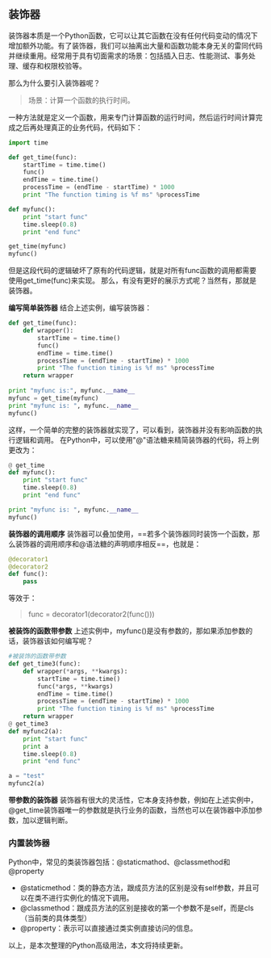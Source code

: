 ## 装饰器

装饰器本质是一个Python函数，它可以让其它函数在没有任何代码变动的情况下增加额外功能。有了装饰器，我们可以抽离出大量和函数功能本身无关的雷同代码并继续重用。经常用于具有切面需求的场景：包括插入日志、性能测试、事务处理、缓存和权限校验等。

那么为什么要引入装饰器呢？

> 场景：计算一个函数的执行时间。

一种方法就是定义一个函数，用来专门计算函数的运行时间，然后运行时间计算完成之后再处理真正的业务代码，代码如下：

```python
import time 

def get_time(func):
    startTime = time.time()
    func()
    endTime = time.time()
    processTime = (endTime - startTime) * 1000
    print "The function timing is %f ms" %processTime

def myfunc():
    print "start func"
    time.sleep(0.8)
    print "end func"

get_time(myfunc)
myfunc()
```

但是这段代码的逻辑破坏了原有的代码逻辑，就是对所有func函数的调用都需要使用get_time(func)来实现。
那么，有没有更好的展示方式呢？当然有，那就是装饰器。

**编写简单装饰器**
结合上述实例，编写装饰器：

```python
def get_time(func):
    def wrapper():
        startTime = time.time()
        func()
        endTime = time.time()
        processTime = (endTime - startTime) * 1000
        print "The function timing is %f ms" %processTime
    return wrapper
    
print "myfunc is:", myfunc.__name__
myfunc = get_time(myfunc)
print "myfunc is: ", myfunc.__name__
myfunc()
```

这样，一个简单的完整的装饰器就实现了，可以看到，装饰器并没有影响函数的执行逻辑和调用。
在Python中，可以使用"@"语法糖来精简装饰器的代码，将上例更改为：

```python
@ get_time
def myfunc():
    print "start func"
    time.sleep(0.8)
    print "end func"

print "myfunc is: ", myfunc.__name__
myfunc()
```



**装饰器的调用顺序**
装饰器可以叠加使用，==若多个装饰器同时装饰一个函数，那么装饰器的调用顺序和@语法糖的声明顺序相反==，也就是：

```python
@decorator1
@decorator2
def func():
    pass
```

等效于：

> func = decorator1(decorator2(func()))



**被装饰的函数带参数**
上述实例中，myfunc()是没有参数的，那如果添加参数的话，装饰器该如何编写呢？

```python
#被装饰的函数带参数
def get_time3(func):
    def wrapper(*args, **kwargs):
        startTime = time.time()
        func(*args, **kwargs)
        endTime = time.time()
        processTime = (endTime - startTime) * 1000
        print "The function timing is %f ms" %processTime
    return wrapper
@ get_time3
def myfunc2(a):
    print "start func"
    print a
    time.sleep(0.8)
    print "end func"

a = "test"
myfunc2(a)
```

**带参数的装饰器**
装饰器有很大的灵活性，它本身支持参数，例如在上述实例中，@get_time装饰器唯一的参数就是执行业务的函数，当然也可以在装饰器中添加参数，加以逻辑判断。



### 内置装饰器

Python中，常见的类装饰器包括：@staticmathod、@classmethod和@property

- @staticmethod：类的静态方法，跟成员方法的区别是没有self参数，并且可以在类不进行实例化的情况下调用。
- @classmethod：跟成员方法的区别是接收的第一个参数不是self，而是cls（当前类的具体类型）
- @property：表示可以直接通过类实例直接访问的信息。

以上，是本次整理的Python高级用法，本文将持续更新。